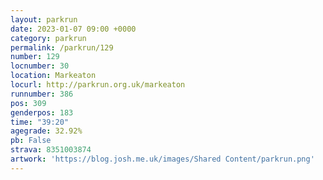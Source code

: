 ```yaml
---
layout: parkrun
date: 2023-01-07 09:00 +0000
category: parkrun
permalink: /parkrun/129
number: 129
locnumber: 30
location: Markeaton
locurl: http://parkrun.org.uk/markeaton
runnumber: 386
pos: 309
genderpos: 183
time: "39:20"
agegrade: 32.92%
pb: False
strava: 8351003874
artwork: 'https://blog.josh.me.uk/images/Shared Content/parkrun.png'
---
```

